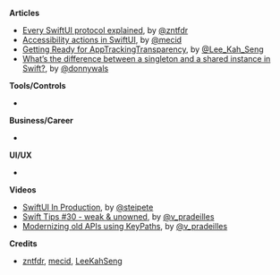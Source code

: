 
**Articles**

* [Every SwiftUI protocol explained](https://www.fivestars.blog/articles/swiftui-protocols/), by [@zntfdr](https://twitter.com/zntfdr)
* [Accessibility actions in SwiftUI](https://swiftwithmajid.com/2021/04/15/accessibility-actions-in-swiftui/), by [@mecid](https://twitter.com/mecid)
* [Getting Ready for AppTrackingTransparency](https://swiftsenpai.com/development/get-ready-apptrackingtransparency/), by [@Lee_Kah_Seng](https://twitter.com/Lee_Kah_Seng)
* [What’s the difference between a singleton and a shared instance in Swift?](https://www.donnywals.com/whats-the-difference-between-a-singleton-and-a-shared-instance-in-swift/), by [@donnywals](https://twitter.com/donnywals)

**Tools/Controls**

* 

**Business/Career**

* 

**UI/UX**

* 

**Videos**

* [SwiftUI In Production](https://vimeo.com/536908653), by [@steipete](https://twitter.com/steipete)
* [Swift Tips #30 - weak & unowned](https://www.youtube.com/watch?v=L2y7HejLtyY), by [@v_pradeilles](https://twitter.com/v_pradeilles)
* [Modernizing old APIs using KeyPaths](https://www.youtube.com/watch?v=LrDsUW6805E), by [@v_pradeilles](https://twitter.com/v_pradeilles)

**Credits**

* [zntfdr](https://github.com/zntfdr), [mecid](https://github.com/mecid), [LeeKahSeng](https://github.com/LeeKahSeng)
